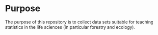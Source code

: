 # Purpose

The purpose of this repository is to collect data sets suitable for teaching statistics in the life sciences (in particular forestry and ecology). 
